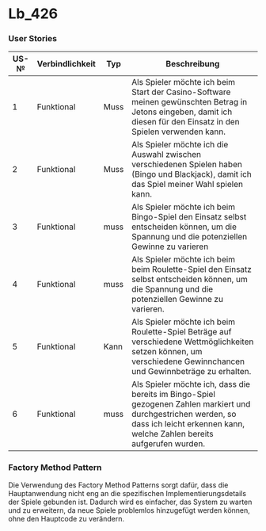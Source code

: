 # Lb_426


### User Stories

| US-№ | Verbindlichkeit | Typ  | Beschreibung                       |
| ---- | --------------- | ---- | ---------------------------------- |
| 1    |  Funktional     | Muss | Als Spieler möchte ich beim Start der Casino-Software meinen gewünschten Betrag in Jetons eingeben, damit ich diesen für den Einsatz in den Spielen verwenden kann.|
| 2    |  Funktional     | Muss | Als Spieler möchte ich die Auswahl zwischen verschiedenen Spielen haben (Bingo und Blackjack), damit ich das Spiel meiner Wahl spielen kann.|   
| 3    |  Funktional     | muss |  Als Spieler möchte ich beim Bingo-Spiel den Einsatz selbst entscheiden können, um die Spannung und die potenziellen Gewinne zu varieren|
| 4    |  Funktional     | muss | Als Spieler möchte ich beim beim Roulette-Spiel den Einsatz selbst entscheiden können, um die Spannung und die potenziellen Gewinne zu varieren.|
| 5    |  Funktional     | Kann | Als Spieler möchte ich beim Roulette-Spiel Beträge auf verschiedene Wettmöglichkeiten setzen können, um verschiedene Gewinnchancen und Gewinnbeträge zu erhalten.|
| 6    |  Funktional     | muss | Als Spieler möchte ich, dass die bereits im Bingo-Spiel gezogenen Zahlen markiert und durchgestrichen werden, so dass ich leicht erkennen kann, welche Zahlen bereits aufgerufen wurden.|

### Factory Method Pattern 

Die Verwendung des Factory Method Patterns sorgt dafür, dass die Hauptanwendung nicht eng an die spezifischen Implementierungsdetails der Spiele gebunden ist. Dadurch wird es einfacher, das System zu warten und zu erweitern, da neue Spiele problemlos hinzugefügt werden können, ohne den Hauptcode zu verändern.
